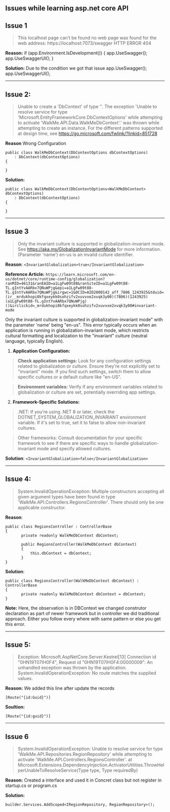 ## Issues while learning asp.net core API

## Issue 1
> This localhost page can’t be found no web page was found for the web address: https://localhost:7073/swagger
HTTP ERROR 404

**Reason:**
if (app.Environment.IsDevelopment())
{
    app.UseSwagger();
    app.UseSwaggerUI();
}

**Solution:** 
Due to the condition we got that issue
    app.UseSwagger();
    app.UseSwaggerUI();

---

## Issue 2:
> Unable to create a 'DbContext' of type ''. The exception 'Unable to resolve service for type 'Microsoft.EntityFrameworkCore.DbContextOptions' while attempting to activate 'WalkMe.API.Data.WalkMeDbContext'.' was thrown while attempting to create an instance. For the different patterns supported at design time, see https://go.microsoft.com/fwlink/?linkid=851728

**Reason**
Wrong Configuration
```
public class WalkMeDbContext(DbContextOptions dbContextOptions)
    : DbContext(dbContextOptions)
{

}
```
**Solution:**
```
public class WalkMeDbContext(DbContextOptions<WalkMeDbContext> dbContextOptions)
    : DbContext(dbContextOptions)
{

}
```

---

## Issue 3
> Only the invariant culture is supported in globalization-invariant mode. See https://aka.ms/GlobalizationInvariantMode for more information. (Parameter 'name')
en-us is an invalid culture identifier.

**Reason**:
```<InvariantGlobalization>true</InvariantGlobalization>```

**Reference Article:** 
```https://learn.microsoft.com/en-us/dotnet/core/runtime-config/globalization?ranMID=46131&ranEAID=a1LgFw09t88&ranSiteID=a1LgFw09t88-TL.gIntYvAARbx7QNuWPjg&epi=a1LgFw09t88-TL.gIntYvAARbx7QNuWPjg&irgwc=1&OCID=AID2000142_aff_7806_1243925&tduid=(ir__mrdukhopi0kfqxeykk0sohzifv2xuvvxe2xvqk3y00)(7806)(1243925)(a1LgFw09t88-TL.gIntYvAARbx7QNuWPjg)()&irclickid=_mrdukhopi0kfqxeykk0sohzifv2xuvvxe2xvqk3y00#invariant-mode```

Only the invariant culture is supported in globalization-invariant mode" with the parameter 'name' being "en-us". This error typically occurs when an application is running in globalization-invariant mode, which restricts cultural formatting and localization to the "invariant" culture (neutral language, typically English).

1. **Application Configuration:**

> **Check application settings:** Look for any configuration settings related to globalization or culture. Ensure they're not explicitly set to "invariant" mode. If you find such settings, switch them to allow specific cultures or a default culture like "en-US".

> **Environment variables:** Verify if any environment variables related to globalization or culture are set, potentially overriding app settings.

2. **Framework-Specific Solutions:**

> .NET: If you're using .NET 8 or later, check the DOTNET_SYSTEM_GLOBALIZATION_INVARIANT environment variable. If it's set to true, set it to false to allow non-invariant cultures.

> Other frameworks: Consult documentation for your specific framework to see if there are specific ways to handle globalization-invariant mode and specify allowed cultures.


**Solution**:
```<InvariantGlobalization>false</InvariantGlobalization>```

---


## Issue 4:
 > System.InvalidOperationException: Multiple constructors accepting all given argument types have been found in type 'WalkMe.API.Controllers.RegionsController'. There should only be one applicable constructor.

 **Reason**:
 ```
 public class RegionsController : ControllerBase
 {
        private readonly WalkMeDbContext dbContext;

        public RegionsController(WalkMeDbContext dbContext)
        {
            this.dbContext = dbContext;
        }
 }
 ```
 **Solution**:
 ```
 public class RegionsController(WalkMeDbContext dbContext) : ControllerBase
 {
        private readonly WalkMeDbContext dbContext = dbContext;
 }
 ```
**Note:** Here, the observation is in DBContext we changed construtor declaration as part of newer framework but in controller we did traditional approach.
Either you follow every where with same pattern or else you get this error.

---
## Issue 5:
> Exception:  Microsoft.AspNetCore.Server.Kestrel[13]
      Connection id "0HN19T07IH0F4", Request id "0HN19T07IH0F4:00000009": An unhandled exception was thrown by the application.
      System.InvalidOperationException: No route matches the supplied values.

**Reason:**
We added this line after update the records
```
[Route("{id:Guid}")]
```

**Soultion:**
```
[Route("{id:guid}")]
```

---
## Issue 6
>  System.InvalidOperationException: Unable to resolve service for type 'WalkMe.API.Repositories.RegionRepository' while attempting to activate 'WalkMe.API.Controllers.RegionsController'.
         at Microsoft.Extensions.DependencyInjection.ActivatorUtilities.ThrowHelperUnableToResolveService(Type type, Type requiredBy)

**Reason:**
Created a interface and used it in Concret class but not register in startup.cs or program.cs

**Solution:**
```
builder.Services.AddScoped<IRegionRepository, RegionRepository>();
```
